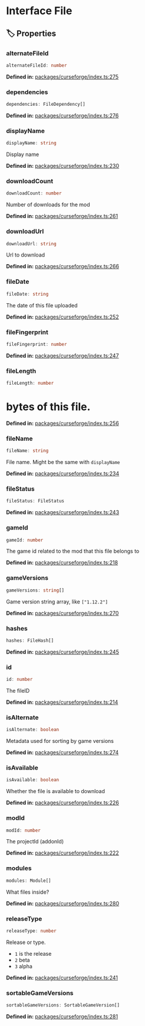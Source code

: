 # Interface File

## 🏷️ Properties

### alternateFileId

```ts
alternateFileId: number
```
<p style="font-size: 14px; color: var(--vp-c-text-2)">
<strong>Defined in:</strong> <a href="https://github.com/voxelum/minecraft-launcher-core-node/blob/master/packages/curseforge/index.ts#L275" target="_blank" rel="noreferrer">packages/curseforge/index.ts:275</a>
</p>


### dependencies

```ts
dependencies: FileDependency[]
```
<p style="font-size: 14px; color: var(--vp-c-text-2)">
<strong>Defined in:</strong> <a href="https://github.com/voxelum/minecraft-launcher-core-node/blob/master/packages/curseforge/index.ts#L276" target="_blank" rel="noreferrer">packages/curseforge/index.ts:276</a>
</p>


### displayName

```ts
displayName: string
```
Display name
<p style="font-size: 14px; color: var(--vp-c-text-2)">
<strong>Defined in:</strong> <a href="https://github.com/voxelum/minecraft-launcher-core-node/blob/master/packages/curseforge/index.ts#L230" target="_blank" rel="noreferrer">packages/curseforge/index.ts:230</a>
</p>


### downloadCount

```ts
downloadCount: number
```
Number of downloads for the mod
<p style="font-size: 14px; color: var(--vp-c-text-2)">
<strong>Defined in:</strong> <a href="https://github.com/voxelum/minecraft-launcher-core-node/blob/master/packages/curseforge/index.ts#L261" target="_blank" rel="noreferrer">packages/curseforge/index.ts:261</a>
</p>


### downloadUrl <Badge type="info" text="optional" />

```ts
downloadUrl: string
```
Url to download
<p style="font-size: 14px; color: var(--vp-c-text-2)">
<strong>Defined in:</strong> <a href="https://github.com/voxelum/minecraft-launcher-core-node/blob/master/packages/curseforge/index.ts#L266" target="_blank" rel="noreferrer">packages/curseforge/index.ts:266</a>
</p>


### fileDate

```ts
fileDate: string
```
The date of this file uploaded
<p style="font-size: 14px; color: var(--vp-c-text-2)">
<strong>Defined in:</strong> <a href="https://github.com/voxelum/minecraft-launcher-core-node/blob/master/packages/curseforge/index.ts#L252" target="_blank" rel="noreferrer">packages/curseforge/index.ts:252</a>
</p>


### fileFingerprint

```ts
fileFingerprint: number
```
<p style="font-size: 14px; color: var(--vp-c-text-2)">
<strong>Defined in:</strong> <a href="https://github.com/voxelum/minecraft-launcher-core-node/blob/master/packages/curseforge/index.ts#L247" target="_blank" rel="noreferrer">packages/curseforge/index.ts:247</a>
</p>


### fileLength

```ts
fileLength: number
```
# bytes of this file.
<p style="font-size: 14px; color: var(--vp-c-text-2)">
<strong>Defined in:</strong> <a href="https://github.com/voxelum/minecraft-launcher-core-node/blob/master/packages/curseforge/index.ts#L256" target="_blank" rel="noreferrer">packages/curseforge/index.ts:256</a>
</p>


### fileName

```ts
fileName: string
```
File name. Might be the same with ``displayName``
<p style="font-size: 14px; color: var(--vp-c-text-2)">
<strong>Defined in:</strong> <a href="https://github.com/voxelum/minecraft-launcher-core-node/blob/master/packages/curseforge/index.ts#L234" target="_blank" rel="noreferrer">packages/curseforge/index.ts:234</a>
</p>


### fileStatus

```ts
fileStatus: FileStatus
```
<p style="font-size: 14px; color: var(--vp-c-text-2)">
<strong>Defined in:</strong> <a href="https://github.com/voxelum/minecraft-launcher-core-node/blob/master/packages/curseforge/index.ts#L243" target="_blank" rel="noreferrer">packages/curseforge/index.ts:243</a>
</p>


### gameId

```ts
gameId: number
```
The game id related to the mod that this file belongs to
<p style="font-size: 14px; color: var(--vp-c-text-2)">
<strong>Defined in:</strong> <a href="https://github.com/voxelum/minecraft-launcher-core-node/blob/master/packages/curseforge/index.ts#L218" target="_blank" rel="noreferrer">packages/curseforge/index.ts:218</a>
</p>


### gameVersions

```ts
gameVersions: string[]
```
Game version string array, like ``["1.12.2"]``
<p style="font-size: 14px; color: var(--vp-c-text-2)">
<strong>Defined in:</strong> <a href="https://github.com/voxelum/minecraft-launcher-core-node/blob/master/packages/curseforge/index.ts#L270" target="_blank" rel="noreferrer">packages/curseforge/index.ts:270</a>
</p>


### hashes

```ts
hashes: FileHash[]
```
<p style="font-size: 14px; color: var(--vp-c-text-2)">
<strong>Defined in:</strong> <a href="https://github.com/voxelum/minecraft-launcher-core-node/blob/master/packages/curseforge/index.ts#L245" target="_blank" rel="noreferrer">packages/curseforge/index.ts:245</a>
</p>


### id

```ts
id: number
```
The fileID
<p style="font-size: 14px; color: var(--vp-c-text-2)">
<strong>Defined in:</strong> <a href="https://github.com/voxelum/minecraft-launcher-core-node/blob/master/packages/curseforge/index.ts#L214" target="_blank" rel="noreferrer">packages/curseforge/index.ts:214</a>
</p>


### isAlternate

```ts
isAlternate: boolean
```
Metadata used for sorting by game versions
<p style="font-size: 14px; color: var(--vp-c-text-2)">
<strong>Defined in:</strong> <a href="https://github.com/voxelum/minecraft-launcher-core-node/blob/master/packages/curseforge/index.ts#L274" target="_blank" rel="noreferrer">packages/curseforge/index.ts:274</a>
</p>


### isAvailable

```ts
isAvailable: boolean
```
Whether the file is available to download
<p style="font-size: 14px; color: var(--vp-c-text-2)">
<strong>Defined in:</strong> <a href="https://github.com/voxelum/minecraft-launcher-core-node/blob/master/packages/curseforge/index.ts#L226" target="_blank" rel="noreferrer">packages/curseforge/index.ts:226</a>
</p>


### modId

```ts
modId: number
```
The projectId (addonId)
<p style="font-size: 14px; color: var(--vp-c-text-2)">
<strong>Defined in:</strong> <a href="https://github.com/voxelum/minecraft-launcher-core-node/blob/master/packages/curseforge/index.ts#L222" target="_blank" rel="noreferrer">packages/curseforge/index.ts:222</a>
</p>


### modules

```ts
modules: Module[]
```
What files inside?
<p style="font-size: 14px; color: var(--vp-c-text-2)">
<strong>Defined in:</strong> <a href="https://github.com/voxelum/minecraft-launcher-core-node/blob/master/packages/curseforge/index.ts#L280" target="_blank" rel="noreferrer">packages/curseforge/index.ts:280</a>
</p>


### releaseType

```ts
releaseType: number
```
Release or type.
- ``1`` is the release
- ``2`` beta
- ``3`` alpha
<p style="font-size: 14px; color: var(--vp-c-text-2)">
<strong>Defined in:</strong> <a href="https://github.com/voxelum/minecraft-launcher-core-node/blob/master/packages/curseforge/index.ts#L241" target="_blank" rel="noreferrer">packages/curseforge/index.ts:241</a>
</p>


### sortableGameVersions <Badge type="info" text="optional" />

```ts
sortableGameVersions: SortableGameVersion[]
```
<p style="font-size: 14px; color: var(--vp-c-text-2)">
<strong>Defined in:</strong> <a href="https://github.com/voxelum/minecraft-launcher-core-node/blob/master/packages/curseforge/index.ts#L281" target="_blank" rel="noreferrer">packages/curseforge/index.ts:281</a>
</p>


